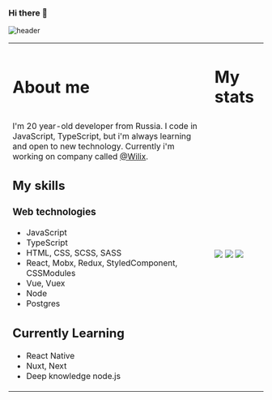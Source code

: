 ### Hi there 👋
![header](https://capsule-render.vercel.app/api?type=waving&color=gradient&height=300&section=header&text=Hi%20i'm%0AKirill%20Samusenko&fontSize=70)

<table>
  <tr>
    <td>
      <h1>About me</h2>
    </td>
    <td>
      <h1>My stats</h2>
    </td>
  </tr>
  <tr>
      <td>
        <span>
          I'm 20 year-old developer from Russia. I code in JavaScript, TypeScript, but i'm always learning and open to new technology. Currently i'm working on          company called <a href="https://wilix.ru/">@Wilix</a>.
          </span>
          <h2>My skills</h2>
          <h3>Web technologies</h3>
          <ul>
            <li>JavaScript</li>
            <li>TypeScript</li>
            <li>HTML, CSS, SCSS, SASS</li>
            <li>React, Mobx, Redux, StyledComponent, CSSModules</li>
            <li>Vue, Vuex</li>
            <li>Node</li>
            <li>Postgres</li>
          </ul>
         <h2>Currently Learning</h2>
          <ul>
            <li>React Native</li>
            <li>Nuxt, Next</li>
            <li>Deep knowledge node.js</li>
          </ul>
      </td>
      </td>
      <td>
          <img src="https://github-readme-stats.vercel.app/api?username=wike262&count_private=true&show_icons=true" />
          <img src="https://github-readme-stats.vercel.app/api/top-langs/?username=wike262&layout=compact" />
          <img src="https://github-readme-stats.vercel.app/api/wakatime?username=Wike262&layout=compact" />
      </td>
  </tr>
 </table>






<!--

**Wike262/Wike262** is a ✨ _special_ ✨ repository because its `README.md` (this file) appears on your GitHub profile.

Here are some ideas to get you started:

- 🔭 I’m currently working on ...
- 🌱 I’m currently learning ...
- 👯 I’m looking to collaborate on ...
- 🤔 I’m looking for help with ...
- 💬 Ask me about ...
- 📫 How to reach me: ...
- 😄 Pronouns: ...
- ⚡ Fun fact: ...

 [![Anurag's GitHub stats](https://github-readme-stats.vercel.app/api?username=wike262&count_private=true&show_icons=true)](https://github.com/anuraghazra/github-readme-stats)

[![Top Langs](https://github-readme-stats.vercel.app/api/top-langs/?username=wike262&layout=compact)](https://github.com/anuraghazra/github-readme-stats)

[![willianrod's wakatime stats](https://github-readme-stats.vercel.app/api/wakatime?username=Wike262)](https://github.com/anuraghazra/github-readme-stats)

![](https://komarev.com/ghpvc/?username=wike262&style=flat)
-->
